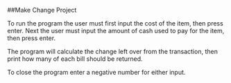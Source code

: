 ##Make Change Project


To run the program the user must first input the cost of the item, then press enter.
Next the user must input the amount of cash used to pay for the item, then press enter.

The program will calculate the change left over from the transaction, then print
how many of each bill should be returned.

To close the program enter a negative number for either input.
